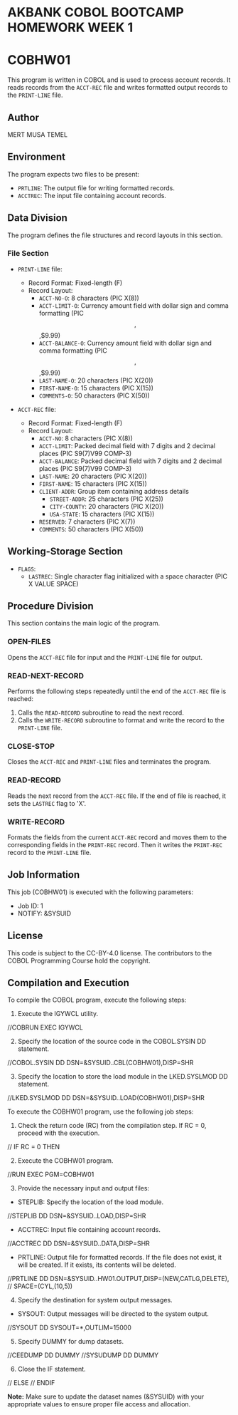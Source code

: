 # AKBANK COBOL BOOTCAMP HOMEWORK WEEK 1

# COBHW01

This program is written in COBOL and is used to process account records. It reads records from the `ACCT-REC` file and writes formatted output records to the `PRINT-LINE` file.

## Author
MERT MUSA TEMEL

## Environment
The program expects two files to be present:
- `PRTLINE`: The output file for writing formatted records.
- `ACCTREC`: The input file containing account records.

## Data Division
The program defines the file structures and record layouts in this section.

### File Section
- `PRINT-LINE` file:
  - Record Format: Fixed-length (F)
  - Record Layout:
    - `ACCT-NO-O`: 8 characters (PIC X(8))
    - `ACCT-LIMIT-O`: Currency amount field with dollar sign and comma formatting (PIC $$,$$$,$$9.99)
    - `ACCT-BALANCE-O`: Currency amount field with dollar sign and comma formatting (PIC $$,$$$,$$9.99)
    - `LAST-NAME-O`: 20 characters (PIC X(20))
    - `FIRST-NAME-O`: 15 characters (PIC X(15))
    - `COMMENTS-O`: 50 characters (PIC X(50))

- `ACCT-REC` file:
  - Record Format: Fixed-length (F)
  - Record Layout:
    - `ACCT-NO`: 8 characters (PIC X(8))
    - `ACCT-LIMIT`: Packed decimal field with 7 digits and 2 decimal places (PIC S9(7)V99 COMP-3)
    - `ACCT-BALANCE`: Packed decimal field with 7 digits and 2 decimal places (PIC S9(7)V99 COMP-3)
    - `LAST-NAME`: 20 characters (PIC X(20))
    - `FIRST-NAME`: 15 characters (PIC X(15))
    - `CLIENT-ADDR`: Group item containing address details
      - `STREET-ADDR`: 25 characters (PIC X(25))
      - `CITY-COUNTY`: 20 characters (PIC X(20))
      - `USA-STATE`: 15 characters (PIC X(15))
    - `RESERVED`: 7 characters (PIC X(7))
    - `COMMENTS`: 50 characters (PIC X(50))

## Working-Storage Section
- `FLAGS`:
  - `LASTREC`: Single character flag initialized with a space character (PIC X VALUE SPACE)

## Procedure Division
This section contains the main logic of the program.

### OPEN-FILES
Opens the `ACCT-REC` file for input and the `PRINT-LINE` file for output.

### READ-NEXT-RECORD
Performs the following steps repeatedly until the end of the `ACCT-REC` file is reached:
1. Calls the `READ-RECORD` subroutine to read the next record.
2. Calls the `WRITE-RECORD` subroutine to format and write the record to the `PRINT-LINE` file.

### CLOSE-STOP
Closes the `ACCT-REC` and `PRINT-LINE` files and terminates the program.

### READ-RECORD
Reads the next record from the `ACCT-REC` file. If the end of file is reached, it sets the `LASTREC` flag to 'X'.

### WRITE-RECORD
Formats the fields from the current `ACCT-REC` record and moves them to the corresponding fields in the `PRINT-REC` record. Then it writes the `PRINT-REC` record to the `PRINT-LINE` file.


## Job Information
This job (COBHW01) is executed with the following parameters:
- Job ID: 1
- NOTIFY: &SYSUID

## License
This code is subject to the CC-BY-4.0 license. The contributors to the COBOL Programming Course hold the copyright.

## Compilation and Execution
To compile the COBOL program, execute the following steps:

1. Execute the IGYWCL utility.

//COBRUN EXEC IGYWCL

2. Specify the location of the source code in the COBOL.SYSIN DD statement.

//COBOL.SYSIN DD DSN=&SYSUID..CBL(COBHW01),DISP=SHR

3. Specify the location to store the load module in the LKED.SYSLMOD DD statement.

//LKED.SYSLMOD DD DSN=&SYSUID..LOAD(COBHW01),DISP=SHR

To execute the COBHW01 program, use the following job steps:

1. Check the return code (RC) from the compilation step. If RC = 0, proceed with the execution.

// IF RC = 0 THEN

2. Execute the COBHW01 program.

//RUN EXEC PGM=COBHW01

3. Provide the necessary input and output files:

- STEPLIB: Specify the location of the load module.

//STEPLIB DD DSN=&SYSUID..LOAD,DISP=SHR

- ACCTREC: Input file containing account records.

//ACCTREC DD DSN=&SYSUID..DATA,DISP=SHR

- PRTLINE: Output file for formatted records. If the file does not exist, it will be created. If it exists, its contents will be deleted.

//PRTLINE DD DSN=&SYSUID..HW01.OUTPUT,DISP=(NEW,CATLG,DELETE),
// SPACE=(CYL,(10,5))

4. Specify the destination for system output messages.

- SYSOUT: Output messages will be directed to the system output.

//SYSOUT DD SYSOUT=*,OUTLIM=15000

5. Specify DUMMY for dump datasets.

//CEEDUMP DD DUMMY
//SYSUDUMP DD DUMMY

6. Close the IF statement.

// ELSE
// ENDIF

**Note:** Make sure to update the dataset names (&SYSUID) with your appropriate values to ensure proper file access and allocation.
